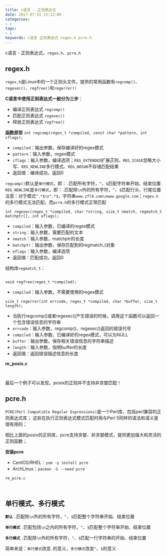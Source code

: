 ```yaml
---
title: c语言 - 正则表达式
date: 2017-07-31 13:12:00
categories:
- c
tags:
- c
keywords: c语言 正则表达式 regex.h pcre.h
---
```


> 
c语言 - 正则表达式，`regex.h`、`pcre.h`

<!-- more -->

## regex.h
> 
`regex.h`是Linux中的一个正则头文件，提供的常用函数有`regcomp()`、`regexec()`、`regfree()`和`regerror()`

**C语言中使用正则表达式一般分为三步**：
- 编译正则表达式 `regcomp()`
- 匹配正则表达式 `regexec()`
- 释放正则表达式 `regfree()`

**函数原型**
`int regcomp(regex_t *compiled, const char *pattern, int cflags);`
- `compiled`：输出参数，保存编译好的regex模式
- `pattern`：输入参数，regex模式
- `cflags`：输入参数，编译选项；`REG_EXTENDED`扩展正则、`REG_ICASE`忽略大小写、`REG_NEWLINE`多行模式、`REG_NOSUB`不存储匹配结果
- 返回值：编译成功，返回0

> 
`regcomp()`默认是`单行模式`，即：`.`匹配所有字符，`^`、`$`匹配字符串开始、结束位置
`REG_NEWLINE`是`多行模式`，即：`.`匹配除`\n`外的所有字符，`^`、`$`匹配行头、行尾位置
注意：对于模式`^.*$\n^.*$`，字符串`www.zfl9.com\nwww.google.com`；`regex.h`的多行模式无法匹配，而`pcre.h`的多行模式正常匹配

`int regexec(regex_t *compiled, char *string, size_t nmatch, regmatch_t matchptr[], int eflags);`
- `compiled`：输入参数，已编译的regex模式
- `string`：输入参数，需要匹配的文本
- `nmatch`：输入参数，matchptr的长度
- `matchptr`：输出参数，保存匹配到的regmatch_t对象
- `eflags`：输入参数，编译选项
- 返回值：匹配成功，返回0

结构体`regmatch_t`：
<pre><code class="language-c line-numbers"><script type="text/plain">typedef int regoff_t;

typedef struct
{
  regoff_t rm_so;  /* Byte offset from string's start to substring's start.  */
  regoff_t rm_eo;  /* Byte offset from string's start to substring's end.  */
} regmatch_t;
</script></code></pre>

`void regfree(regex_t *compiled);`
- `compiled`：输入参数，不需要使用的regex模式

`size_t regerror(int errcode, regex_t *compiled, char *buffer, size_t length);`
- 当执行regcomp()或者regexec()产生错误的时候，调用这个函数可以返回一个包含错误信息的字符串
- `errcode`：输入参数，regcomp()、regexec()返回的错误代号
- `compiled`：输入参数，已编译好的regex模式，可以为NULL
- `buffer`：输出参数，保存相关错误信息的字符串描述
- `length`：输入参数，指明buffer的长度
- 返回值：返回错误描述信息的长度

**re_posix.c**
<pre><code class="language-c line-numbers"><script type="text/plain">#include <stdio.h>
#include <stdlib.h>
#include <string.h>
#include <regex.h>

#define RMSIZE 20

int main(int argc, char *argv[]){
    if(argc != 3){
        printf("usage: %s <pattern> <str>\n", argv[0]);
        exit(EXIT_FAILURE);
    }

    const char *pattern = argv[1];
    const char *str = argv[2];
    regmatch_t regmatch[RMSIZE];

    regex_t re;
    int cflags = REG_EXTENDED;
    //int cflags = REG_EXTENDED + REG_NEWLINE;

    regcomp(&re, pattern, cflags);

    int status = regexec(&re, str, RMSIZE, regmatch, 0);

    printf("pattern: \"%s\"\nstr: \"%s\"\n", pattern, str);

    if(status == REG_NOMATCH){
        printf("no match!\n");
    }else if(status == 0){
        printf("match_str: \"%.*s\"\n", regmatch[0].rm_eo-regmatch[0].rm_so, str+regmatch[0].rm_so);

        int subc = 0;
        for(int i=0; i<(signed int)strlen(pattern); i++){
            if(pattern[i] == '('){
                subc++;
            }
        }

        for(int i=1; i<=subc; i++){
            printf("sub%d_str: \"%.*s\"\n", i, regmatch[i].rm_eo-regmatch[i].rm_so, str+regmatch[i].rm_so);
        }
    }

    regfree(&re);

    return 0;
}
</script></code></pre>

<pre><code class="language-c line-numbers"><script type="text/plain"># root @ localhost in ~/work [14:05:56]
$ gcc re_posix.c

# root @ localhost in ~/work [14:06:14]
$ ./a.out
usage: ./a.out <pattern> <str>

# root @ localhost in ~/work [14:06:18] C:1
$ ./a.out '(\w+?)\.(\w+?)\.(\w+)$' https://www.zfl9.com
pattern: "(\w+?)\.(\w+?)\.(\w+)$"
str: "https://www.zfl9.com"
match_str: "www.zfl9.com"
sub1_str: "www"
sub2_str: "zfl9"
sub3_str: "com"

# root @ localhost in ~/work [14:09:11]
$ ./a.out '.*' https://www.zfl9.com$'\n'https://www.google.com.hk
pattern: ".*"
str: "https://www.zfl9.com
https://www.google.com.hk"
match_str: "https://www.zfl9.com
https://www.google.com.hk"

# root @ localhost in ~/work [14:16:29] C:1
$ ./a.out '<.*>' '<h1>hello</h1>'
pattern: "<.*>"
str: "<h1>hello</h1>"
match_str: "<h1>hello</h1>"

# root @ localhost in ~/work [14:16:32]
$ ./a.out '<.*?>' '<h1>hello</h1>'
pattern: "<.*?>"
str: "<h1>hello</h1>"
match_str: "<h1>hello</h1>"
</script></code></pre>

最后一个例子可以发现，posix的正则并不支持非贪婪匹配！

## pcre.h
> 
`PCRE(Perl Compatible Regular Expressions)`是一个Perl库，包括perl兼容的正则表达式库；
这些在执行正则表达式模式匹配时用与Perl 5同样的语法和语义是很有用的；

相比上面的posix的正则库，pcre支持贪婪、非贪婪模式，提供更加强大和灵活的正则函数；

**安装pcre**
- CentOS/RHEL：`yum -y install pcre`
- ArchLinux：`pacman -S --need pcre`

`re_pcre.c`
<pre><code class="language-c line-numbers"><script type="text/plain">#include <stdio.h>
#include <stdlib.h>
#include <string.h>
#include <pcre.h>

#define RMSIZE 20

int main(int argc, char *argv[]){
    if(argc != 3){
        printf("usage: %s <pattern> <str>\n", argv[0]);
        exit(EXIT_FAILURE);
    }

    const char *pattern = argv[1];
    const char *str = argv[2];
    const char *errmsg = NULL;
    int erroffset = -1;
    int rmoffsets[RMSIZE] = {0};

    pcre *re = NULL;
    int cflags = PCRE_EXTENDED + PCRE_MULTILINE;
    //int cflags = PCRE_EXTENDED + PCRE_DOTALL;
    /*
     * PCRE_EXTENDED    扩展正则表达式
     * PCRE_MULTILINE   多行模式
     * PCRE_DOTALL      单行模式
     * PCRE_CASELESS    忽略大小写
     * PCRE_UTF8        utf-8
    */

    re = pcre_compile(pattern, cflags, &errmsg, &erroffset, NULL);

    if(re == NULL){
        printf("erroffset: %d, errmsg: %s\n", erroffset, errmsg);
        exit(EXIT_FAILURE);
    }

    int status = pcre_exec(re, NULL, str, strlen(str), 0, 0, rmoffsets, RMSIZE);

    printf("pattern: \"%s\"\nstr: \"%s\"\n", pattern, str);

    if(status < 0){
        printf("no match!\n");
    }else if(status > 0){
        printf("match_str: \"%.*s\"\n", rmoffsets[1]-rmoffsets[0], str+rmoffsets[0]);

        int subc = 0;
        for(int i=0; i<(signed int)strlen(pattern); i++){
            if(pattern[i] == '('){
                subc++;
            }
        }

        for(int i=1; i<=subc; i++){
            printf("sub%d_str: \"%.*s\"\n", i, rmoffsets[i*2+1]-rmoffsets[i*2], str+rmoffsets[i*2]);
        }
    }

    pcre_free(re);

    return 0;
}
</script></code></pre>

<pre><code class="language-c line-numbers"><script type="text/plain"># root @ localhost in ~/work [14:30:44]
$ gcc -lpcre re_pcre.c

# root @ localhost in ~/work [14:30:49]
$ ./a.out '<.*>' '<h1>hello</h1>'
pattern: "<.*>"
str: "<h1>hello</h1>"
match_str: "<h1>hello</h1>"

# root @ localhost in ~/work [14:31:13]
$ ./a.out '<.*?>' '<h1>hello</h1>'
pattern: "<.*?>"
str: "<h1>hello</h1>"
match_str: "<h1>"

# root @ localhost in ~/work [14:31:17]
$ ./a.out '^(.*)$\n^(.*)$' www.zfl9.com$'\n'www.google.com
pattern: "^(.*)$\n^(.*)$"
str: "www.zfl9.com
www.google.com"
match_str: "www.zfl9.com
www.google.com"
sub1_str: "www.zfl9.com"
sub2_str: "www.google.com"
</script></code></pre>

## 单行模式、多行模式
**`默认`**
`.`匹配除`\n`外的所有字符，`^`、`$`匹配整个字符串开始、结束位置

**`单行模式`**
`.`匹配包括`\n`之内的所有字符，`^`、`$`匹配整个字符串开始、结束位置

**`多行模式`**
`.`匹配除`\n`外的所有字符，`^`、`$`匹配一行字符串的开始、结束位置

简单来说：`单行模式`改变`.`的意义，`多行模式`改变`^`、`$`的意义
